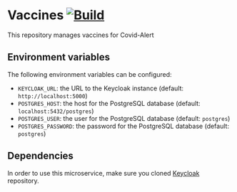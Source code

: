 # Vaccines [![Build](https://github.com/Covid-Alert-Microservices/vaccines/actions/workflows/build.yaml/badge.svg)](https://github.com/Covid-Alert-Microservices/covid-tests/actions/workflows/build.yaml)

This repository manages vaccines for Covid-Alert

## Environment variables

The following environment variables can be configured:
- `KEYCLOAK_URL`: the URL to the Keycloak instance (default: `http://localhost:5000`)
- `POSTGRES_HOST`: the host for the PostgreSQL database (default: `localhost:5432/postgres`)
- `POSTGRES_USER`: the user for the PostgreSQL database (default: `postgres`)
- `POSTGRES_PASSWORD`: the password for the PostgreSQL database (default: `postgres`)

## Dependencies

In order to use this microservice, make sure you cloned [Keycloak](https://github.com/Covid-Alert-Microservices/keycloak) repository.

